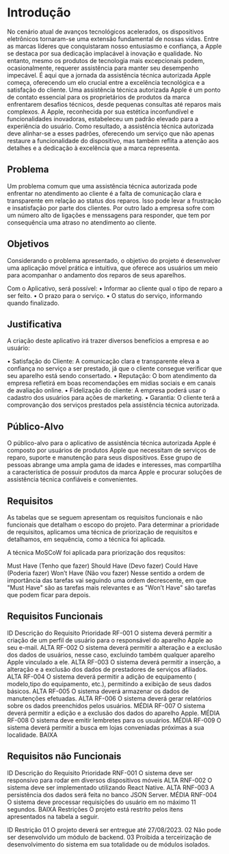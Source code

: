 # Introdução

No cenário atual de avanços tecnológicos acelerados, os dispositivos eletrônicos tornaram-se uma extensão fundamental de nossas vidas. Entre as marcas líderes que conquistaram nosso entusiasmo e confiança, a Apple se destaca por sua dedicação implacável à inovação e qualidade. No entanto, mesmo os produtos de tecnologia mais excepcionais podem, ocasionalmente, requerer assistência para manter seu desempenho impecável. É aqui que a jornada da assistência técnica autorizada Apple começa, oferecendo um elo crucial entre a excelência tecnológica e a satisfação do cliente.
Uma assistência técnica autorizada Apple é um ponto de contato essencial para os proprietários de produtos da marca enfrentarem desafios técnicos, desde pequenas consultas até reparos mais complexos. A Apple, reconhecida por sua estética inconfundível e funcionalidades inovadoras, estabeleceu um padrão elevado para a experiência do usuário. Como resultado, a assistência técnica autorizada deve alinhar-se a esses padrões, oferecendo um serviço que não apenas restaure a funcionalidade do dispositivo, mas também reflita a atenção aos detalhes e a dedicação à excelência que a marca representa.

## Problema

Um problema comum que uma assistência técnica autorizada pode enfrentar no atendimento ao cliente é a falta de comunicação clara e transparente em relação ao status dos reparos. Isso pode levar a frustração e insatisfação por parte dos clientes. Por outro lado a empresa sofre com um número alto de ligações e menssagens para responder, que tem por consequência uma atraso no atendimento ao cliente.

## Objetivos

Considerando o problema apresentado, o objetivo do projeto é desenvolver uma aplicação móvel prática e intuitiva, que oferece aos usuários um meio para acompanhar o andamento dos reparos de seus aparelhos.

Com o Aplicativo, será possível:
•   Informar ao cliente qual o tipo de reparo a ser feito.
•   O prazo para o serviço.
•   O status do serviço, informando quando finalizado.

## Justificativa

A criação deste aplicativo irá trazer diversos benefícios a empresa e ao usuário:

•   Satisfação do Cliente: A comunicação clara e transparente eleva a confiança no serviço a ser prestado, já que o cliente consegue verificar que seu aparelho está sendo consertado.
•   Reputação: O bom atendimento da empresa refletirá em boas recomendações em midias sociais  e em canais de avaliação online. 
•   Fidelização do cliente: A empresa poderá usar o cadastro dos usuários para ações de marketing.
•   Garantia: O cliente terá a comprovanção dos serviços prestados pela assistência técnica autorizada.

## Público-Alvo

O público-alvo para o aplicativo de assistência técnica autorizada Apple é composto por usuários de produtos Apple que necessitam de serviços de reparo, suporte e manutenção para seus dispositivos. Esse grupo de pessoas abrange uma ampla gama de idades e interesses, mas compartilha a característica de possuir produtos da marca Apple e procurar soluções de assistência técnica confiáveis e convenientes.


## Requisitos
As tabelas que se seguem apresentam os requisitos funcionais e não funcionais que detalham o escopo do projeto. Para determinar a prioridade de requisitos, aplicamos uma técnica de priorização de requisitos e detalhamos, em sequência, como a técnica foi aplicada.

A técnica MoSCoW foi aplicada para priorização dos requsitos:

Must Have (Tenho que fazer)
Should Have (Devo fazer)
Could Have (Poderia fazer)
Won’t Have (Não vou fazer)
Nesse sentido a ordem de importância das tarefas vai seguindo uma ordem decrescente, em que "Must Have" são as tarefas mais relevantes e as "Won’t Have" são tarefas que podem ficar para depois.

## Requisitos Funcionais
ID	Descrição do Requisito	Prioridade
RF-001	O sistema deverá permitir a criação de um perfil de usuário para o responsável do aparelho Apple ao seu e-mail.	ALTA
RF-002	O sistema deverá permitir a alteração e a exclusão dos dados de usuários, nesse caso, excluindo também qualquer aparelho Apple  vinculado a ele.	ALTA
RF-003	O sistema deverá permitir a inserção, a alteração e a exclusão dos dados de prestadores de serviços afiliados.	ALTA
RF-004	O sistema deverá permitir a adição de equipamento ( modelo,tipo do equipamento, etc.), permitindo a exibição de seus dados básicos.	ALTA
RF-005	O sistema deverá armazenar os dados  de manutenções efetuadas.	ALTA
RF-006	O sistema deverá gerar relatórios sobre os dados preenchidos pelos usuários.	MÉDIA
RF-007	O sistema deverá permitir a edição e a exclusão dos dados do aparelho Apple. 	MÉDIA
RF-008	O sistema deve emitir lembretes para os usuários.	MÉDIA
RF-009	O sistema deverá permitir a busca em lojas conveniadas próximas a sua localidade.	BAIXA
## Requisitos não Funcionais
ID	Descrição do Requisito	Prioridade
RNF-001	O sistema deve ser responsivo para rodar em diversos dispositivos móveis	ALTA
RNF-002	O sistema deve ser implementado utilizando React Native.	ALTA
RNF-003	A persistência dos dados será feita no banco JSON Server.	MÉDIA
RNF-004	O sistema deve processar requisições do usuário em no máximo 11 segundos.	BAIXA
Restrições
O projeto está restrito pelos itens apresentados na tabela a seguir.

ID	Restrição
01	O projeto deverá ser entregue até 27/08/2023.
02	Não pode ser desenvolvido um módulo de backend.
03	Proibida a terceirização de desenvolvimento do sistema em sua totalidade ou de módulos isolados.
